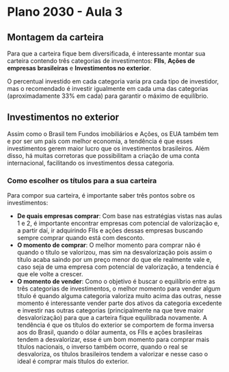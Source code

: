 
# Plano 2030 - Aula 3

## Montagem da carteira

Para que a carteira fique bem diversificada, é interessante montar sua carteira contendo três categorias de investimentos: **FIIs**, **Ações de empresas brasileiras** e **Investimentos no exterior**.

O percentual investido em cada categoria varia pra cada tipo de investidor, mas o recomendado é investir igualmente em cada uma das categorias (aproximadamente 33% em cada) para garantir o máximo de equilíbrio.

## Investimentos no exterior

Assim como o Brasil tem Fundos imobiliários e Ações, os EUA também tem e por ser um país com melhor economia, a tendência é que esses investimentos gerem maior lucro que os investimentos brasileiros. Além disso, há muitas corretoras que possibilitam a criação de uma conta internacional, facilitando os investimentos dessa categoria.

### Como escolher os títulos para a sua carteira

Para compor sua carteira, é importante saber três pontos sobre os investimentos:

- **De quais empresas comprar**: Com base nas estratégias vistas nas aulas 1 e 2, é importante encontrar empresas com potencial de valorização e, a partir daí, ir adquirindo FIIs e ações dessas empresas buscando sempre comprar quando está com desconto.
- **O momento de comprar**: O melhor momento para comprar não é quando o título se valorizou, mas sim na desvalorização pois assim o título acaba saindo por um preço menor do que ele realmente vale e, caso seja de uma empresa com potencial de valorização, a tendencia é que ele volte a crescer.
- **O momento de vender**: Como o objetivo é buscar o equilíbrio entre as três categorias de investimentos, o melhor momento para vender algum título é quando alguma categoria valoriza muito acima das outras, nesse momento é interessante vender parte dos ativos da categoria excedente e investir nas outras categorias (principalmente na que teve maior desvalorização) para que a carteira fique equilibrada novamente. A tendência é que os títulos do exterior se comportem de forma inversa aos do Brasil, quando o dólar aumenta, os FIIs e ações brasileiras tendem a desvalorizar, esse é um bom momento para comprar mais títulos nacionais, o inverso também ocorre, quando o real se desvaloriza, os títulos brasileiros tendem a valorizar e nesse caso o ideal é comprar mais títulos do exterior.